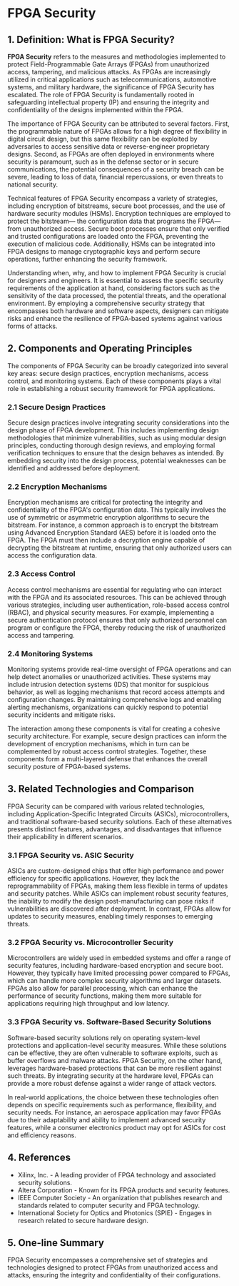 # FPGA Security

## 1. Definition: What is **FPGA Security**?
**FPGA Security** refers to the measures and methodologies implemented to protect Field-Programmable Gate Arrays (FPGAs) from unauthorized access, tampering, and malicious attacks. As FPGAs are increasingly utilized in critical applications such as telecommunications, automotive systems, and military hardware, the significance of FPGA Security has escalated. The role of FPGA Security is fundamentally rooted in safeguarding intellectual property (IP) and ensuring the integrity and confidentiality of the designs implemented within the FPGA. 

The importance of FPGA Security can be attributed to several factors. First, the programmable nature of FPGAs allows for a high degree of flexibility in digital circuit design, but this same flexibility can be exploited by adversaries to access sensitive data or reverse-engineer proprietary designs. Second, as FPGAs are often deployed in environments where security is paramount, such as in the defense sector or in secure communications, the potential consequences of a security breach can be severe, leading to loss of data, financial repercussions, or even threats to national security.

Technical features of FPGA Security encompass a variety of strategies, including encryption of bitstreams, secure boot processes, and the use of hardware security modules (HSMs). Encryption techniques are employed to protect the bitstream— the configuration data that programs the FPGA— from unauthorized access. Secure boot processes ensure that only verified and trusted configurations are loaded onto the FPGA, preventing the execution of malicious code. Additionally, HSMs can be integrated into FPGA designs to manage cryptographic keys and perform secure operations, further enhancing the security framework.

Understanding when, why, and how to implement FPGA Security is crucial for designers and engineers. It is essential to assess the specific security requirements of the application at hand, considering factors such as the sensitivity of the data processed, the potential threats, and the operational environment. By employing a comprehensive security strategy that encompasses both hardware and software aspects, designers can mitigate risks and enhance the resilience of FPGA-based systems against various forms of attacks.

## 2. Components and Operating Principles
The components of FPGA Security can be broadly categorized into several key areas: secure design practices, encryption mechanisms, access control, and monitoring systems. Each of these components plays a vital role in establishing a robust security framework for FPGA applications.

### 2.1 Secure Design Practices
Secure design practices involve integrating security considerations into the design phase of FPGA development. This includes implementing design methodologies that minimize vulnerabilities, such as using modular design principles, conducting thorough design reviews, and employing formal verification techniques to ensure that the design behaves as intended. By embedding security into the design process, potential weaknesses can be identified and addressed before deployment.

### 2.2 Encryption Mechanisms
Encryption mechanisms are critical for protecting the integrity and confidentiality of the FPGA's configuration data. This typically involves the use of symmetric or asymmetric encryption algorithms to secure the bitstream. For instance, a common approach is to encrypt the bitstream using Advanced Encryption Standard (AES) before it is loaded onto the FPGA. The FPGA must then include a decryption engine capable of decrypting the bitstream at runtime, ensuring that only authorized users can access the configuration data.

### 2.3 Access Control
Access control mechanisms are essential for regulating who can interact with the FPGA and its associated resources. This can be achieved through various strategies, including user authentication, role-based access control (RBAC), and physical security measures. For example, implementing a secure authentication protocol ensures that only authorized personnel can program or configure the FPGA, thereby reducing the risk of unauthorized access and tampering.

### 2.4 Monitoring Systems
Monitoring systems provide real-time oversight of FPGA operations and can help detect anomalies or unauthorized activities. These systems may include intrusion detection systems (IDS) that monitor for suspicious behavior, as well as logging mechanisms that record access attempts and configuration changes. By maintaining comprehensive logs and enabling alerting mechanisms, organizations can quickly respond to potential security incidents and mitigate risks.

The interaction among these components is vital for creating a cohesive security architecture. For example, secure design practices can inform the development of encryption mechanisms, which in turn can be complemented by robust access control strategies. Together, these components form a multi-layered defense that enhances the overall security posture of FPGA-based systems.

## 3. Related Technologies and Comparison
FPGA Security can be compared with various related technologies, including Application-Specific Integrated Circuits (ASICs), microcontrollers, and traditional software-based security solutions. Each of these alternatives presents distinct features, advantages, and disadvantages that influence their applicability in different scenarios.

### 3.1 FPGA Security vs. ASIC Security
ASICs are custom-designed chips that offer high performance and power efficiency for specific applications. However, they lack the reprogrammability of FPGAs, making them less flexible in terms of updates and security patches. While ASICs can implement robust security features, the inability to modify the design post-manufacturing can pose risks if vulnerabilities are discovered after deployment. In contrast, FPGAs allow for updates to security measures, enabling timely responses to emerging threats.

### 3.2 FPGA Security vs. Microcontroller Security
Microcontrollers are widely used in embedded systems and offer a range of security features, including hardware-based encryption and secure boot. However, they typically have limited processing power compared to FPGAs, which can handle more complex security algorithms and larger datasets. FPGAs also allow for parallel processing, which can enhance the performance of security functions, making them more suitable for applications requiring high throughput and low latency.

### 3.3 FPGA Security vs. Software-Based Security Solutions
Software-based security solutions rely on operating system-level protections and application-level security measures. While these solutions can be effective, they are often vulnerable to software exploits, such as buffer overflows and malware attacks. FPGA Security, on the other hand, leverages hardware-based protections that can be more resilient against such threats. By integrating security at the hardware level, FPGAs can provide a more robust defense against a wider range of attack vectors.

In real-world applications, the choice between these technologies often depends on specific requirements such as performance, flexibility, and security needs. For instance, an aerospace application may favor FPGAs due to their adaptability and ability to implement advanced security features, while a consumer electronics product may opt for ASICs for cost and efficiency reasons.

## 4. References
- Xilinx, Inc. - A leading provider of FPGA technology and associated security solutions.
- Altera Corporation - Known for its FPGA products and security features.
- IEEE Computer Society - An organization that publishes research and standards related to computer security and FPGA technology.
- International Society for Optics and Photonics (SPIE) - Engages in research related to secure hardware design.

## 5. One-line Summary
FPGA Security encompasses a comprehensive set of strategies and technologies designed to protect FPGAs from unauthorized access and attacks, ensuring the integrity and confidentiality of their configurations.